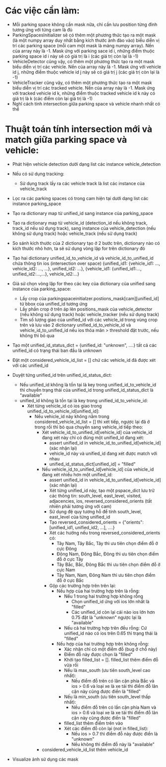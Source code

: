 # Các việc cần làm:
* Mỗi parking space không cần mask nữa, chỉ cần lưu position từng đỉnh tương ứng với từng cam là đủ
* ParkingSpacesInitializer sẽ có thêm một phương thức tạo ra một mask (là một numpy array duy nhất bằng kích thước ảnh đào vào) biểu diễn vị trí các parking space (mỗi cam một mask là mảng numpy array).
Nền của array này là -1. Mask ứng với parking sace id i, những điểm thuộc parking space id i này sẽ có giá trị là i (các giá trị còn lại là -1)
* VehicleDetector cũng vậy, có thêm một phương thức tạo ra một mask biểu diễn vị trí các vehicle. Nền của array này là -1. Mask ứng với vehicle id j, những điểm thuộc vehicle id j này sẽ có giá trị j (các giá trị còn lại là -1)
* VehicleTracker cũng vậy, có thêm một phương thức tạo ra một mask biểu diễn vị trí các tracked vehicle. Nền của array này là -1. Mask ứng với tracked vehicle id k, những điểm thuộc tracked vehicle id k này có giá trị là k (các điểm còn lại giá trị là -1)
* Nghĩ cách tính intersection giữa parking space và vehicle nhanh nhất có thể

# Thuật toán tính intersection mới và match giữa parking space và vehicle:

* Phát hiện vehicle detection dưới dạng list các instance vehicle_detection
* Nếu có sử dụng tracking:
    * Sử dụng track lấy ra các vehicle track là list các instance của vehicle_track
* Lọc ra các parking spaces có trong cam hiện tại dưới dạng list các instance parking_space
* Tạo ra dictionary map từ unified_id sang instance của parking_space
* Tạo ra dictionary map từ vehicle_id (detection_id nếu không track, track_id nếu sử dụng track),
sang instance của vehicle_detection (nếu không sử dụng track) hoặc vehicle_track (nếu sử dụng track)
* So sánh kích thước của 2 dictionary tạo ở 2 bước trên, dictionary nào có kích thước nhỏ hơn,
ta sẽ sử dụng vòng lặp for trên dictionary đó
* Tạo hai dictionary unified_id_to_vehicle_id và vehicle_id_to_unified_id chứa thông tin ios (intersection over space) {unified_id1: {vehicle_id1: ..., vehicle_id2: ..., ...}, unified_id2: ...}, {vehicle_id1: {unified_id1:..., unified_id2:...,...}, vehicle_id2:...}
* Giả sử chọn vòng lặp for theo các key của dictionary của unified sang instance của parking_space:
    * Lấy crop của parkingspaceinitialzer.postions_mask[cam][unified_id] từ bbox của unified_id tương ứng
    * Lấy phần crop ở trên áp lên positions_mask của vehicle_detector (nếu không sử dụng track) hoặc vehicle_tracker (nếu sử dụng track)
    * Tìm số lượng giao của unified_id với các vehicle_id trong vùng crop trên và lưu vào 2 dictionary unified_id_to_vehicle_id và vehicle_id_to_unified_id nếu ios thỏa mãn > threshold đặt trước, nếu không thì bỏ qua
* Tạo một unified_id_status_dict = {unified_id: "unknown", ....} tất cả các unified_id có trạng thái ban đầu là unknown
* Đặt một considered_vehicle_id_list = [] chứ các vehicle_id đã được xét với các unified_id
* Duyệt từng unified_id trên unified_id_status_dict:
    * Nếu unified_id không là tồn tại là key trong unified_id_to_vehicle_id thì chuyển trạng thái của unified_id trong
    unified_id_status_dict là "available"
    * unified_id không là tồn tại là key trong unified_id_to_vehicle_id:
        * Xét từng vehicle_id có ios giao trong unified_id_to_vehicle_id[unified_id]:
            * Nếu vehicle_id này không nằm trong considered_vehicle_id_list = [] thì xét tiếp, ngược lại đã ở trong rồi thì bỏ qua chuyển sang vehicle_id tiếp theo:
                * Xét vehicle_id_to_unified_id[vehicle_id] của vehicle_id đang xét này chỉ có đúng một unified_id đang xét:
                    * assert unified_id in vehicle_id_to_unified_id[vehicle_id] (xác nhận lại)
                    * vehicle_id này và unified_id đang xét được match với nhau
                    * unified_id_status_dict[unified_id] = "filled"
                * Nếu vehicle_id_to_unified_id[vehicle_id] của vehicle_id đang xét nhiều hơn một unified_id:
                    * assert unified_id in vehicle_id_to_unified_id[vehicle_id] (xác nhận lại)
                    * Xét từng unified_id này, tạo một pspace_dict lưu trữ các thông tin:
                    south_level, east_level, visited, adjacencies, ios, reversed_considered_orients (tất nhiên phải tương ứng với cam)
                    * Sử dụng đệ quy tương hỗ để tính south_level, east_level của từng unified_id
                    * Tạo reversed_considered_orients = {"orients": [unified_id1, unified_id2, ...], ....}
                    * Xét các hướng nếu trong reversed_considered_orients có: 
                        * Tây Nam, Tây Bắc, Tây thì ưu tiên chọn điểm đỗ ở cực Đông
                        * Đông Nam, Đông Bắc, Đông thì ưu tiên chọn điểm đỗ ở cực Tây
                        * Tây Bắc, Bắc, Đông Bắc thì ưu tiên chọn điểm đỗ ở cực Nam
                        * Tây Nam, Nam, Đông Nam thì ưu tiên chọn điểm đỗ ở cực Bắc
                    * Gộp các trường hợp trên trên lại:
                        * Nếu hợp của hai trường hợp trên là rỗng:
                            * Nếu 1 trong hai trường hợp không rỗng
                                * Chọn unified_id ứng với ios lớn nhất là "filled"
                                * Các unified_id còn lại cái nào ios lớn hơn 0.75 đặt là "unknown" ngược lại là "available"
                            * Nếu cả hai trường hợp trên đều rỗng:
                                Cứ unified_id nào có ios trên 0.65 thì trạng thái là "filled"
                        * Nếu hợp của hai trường hợp trên không rỗng:
                            * Xác nhận chỉ có một điểm đỗ (bug ở chỗ này)
                            * Điểm đỗ này được chọn là "filled"
                            * Khởi tạo filled_list = []. filled_list thêm điểm đỗ vừa rồi
                            * Nếu là max_south (ưu tiên south_level cao nhất):
                                * Nếu điểm đỗ trên có lân cận phía Bắc và ios > 0.6 và loại xe là xe tải thì điểm đỗ lân cận này cũng được điền là "filled"
                            * Nếu là min_south (ưu tiên south_level thấp nhất):
                                * Nếu điểm đỗ trên có lần cận phía Nam và ios > 0.6 và loại xe là xe tải thì điểm đỗ lân cận này cũng được điền là "filled"
                            * filled_list thêm điểm trên vào
                            * Xét các điểm đỗ còn lại (not in filled_list):
                                * Nếu ios > 0.7 thì điểm đỗ này được điền là "unknown"
                                * Nếu không thì điểm đỗ này là "available"
                * considered_vehicle_id_list thêm vehicle_id

* Visualize ảnh sử dụng các mask                      
